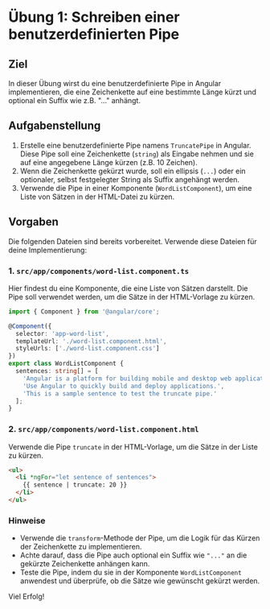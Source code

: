 
# Übung 1: Schreiben einer benutzerdefinierten Pipe

## Ziel
In dieser Übung wirst du eine benutzerdefinierte Pipe in Angular implementieren, die eine Zeichenkette auf eine bestimmte Länge kürzt und optional ein Suffix wie z.B. "..." anhängt.

## Aufgabenstellung
1. Erstelle eine benutzerdefinierte Pipe namens `TruncatePipe` in Angular. Diese Pipe soll eine Zeichenkette (`string`) als Eingabe nehmen und sie auf eine angegebene Länge kürzen (z.B. 10 Zeichen).
2. Wenn die Zeichenkette gekürzt wurde, soll ein ellipsis (`...`) oder ein optionaler, selbst festgelegter String als Suffix angehängt werden.
3. Verwende die Pipe in einer Komponente (`WordListComponent`), um eine Liste von Sätzen in der HTML-Datei zu kürzen.

## Vorgaben
Die folgenden Dateien sind bereits vorbereitet. Verwende diese Dateien für deine Implementierung:

### 1. `src/app/components/word-list.component.ts`

Hier findest du eine Komponente, die eine Liste von Sätzen darstellt. Die Pipe soll verwendet werden, um die Sätze in der HTML-Vorlage zu kürzen.

```typescript
import { Component } from '@angular/core';

@Component({
  selector: 'app-word-list',
  templateUrl: './word-list.component.html',
  styleUrls: ['./word-list.component.css']
})
export class WordListComponent {
  sentences: string[] = [
    'Angular is a platform for building mobile and desktop web applications.',
    'Use Angular to quickly build and deploy applications.',
    'This is a sample sentence to test the truncate pipe.'
  ];
}
```

### 2. `src/app/components/word-list.component.html`

Verwende die Pipe `truncate` in der HTML-Vorlage, um die Sätze in der Liste zu kürzen.

```html
<ul>
  <li *ngFor="let sentence of sentences">
    {{ sentence | truncate: 20 }}
  </li>
</ul>
```

### Hinweise
- Verwende die `transform`-Methode der Pipe, um die Logik für das Kürzen der Zeichenkette zu implementieren.
- Achte darauf, dass die Pipe auch optional ein Suffix wie `"..."` an die gekürzte Zeichenkette anhängen kann.
- Teste die Pipe, indem du sie in der Komponente `WordListComponent` anwendest und überprüfe, ob die Sätze wie gewünscht gekürzt werden.

Viel Erfolg!